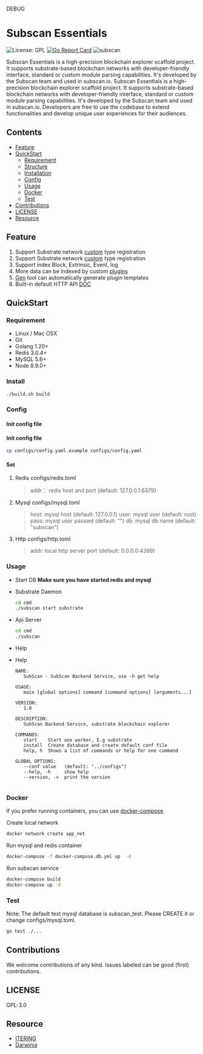 DEBUG

# Subscan Essentials

![License: GPL](https://img.shields.io/badge/license-GPL-blue.svg)
[![Go Report Card](https://goreportcard.com/badge/github.com/itering/subscan)](https://goreportcard.com/report/github.com/itering/subscan)
![subscan](https://github.com/itering/subscan/workflows/subscan/badge.svg)

Subscan Essentials is a high-precision blockchain explorer scaffold project.
It supports substrate-based blockchain networks with developer-friendly interface, standard or custom module parsing capabilities.
It's developed by the Subscan team and used in subscan.io.
Subscan Essentials is a high-precision blockchain explorer scaffold project.
It supports substrate-based blockchain networks with developer-friendly interface, standard or custom module parsing capabilities.
It's developed by the Subscan team and used in subscan.io.
Developers are free to use the codebase to extend functionalities and develop unique user experiences for their audiences.

## Contents

- [Feature](#feature)
- [QuickStart](#quickstart)
  - [Requirement](#requirement)
  - [Structure](docs/tree.md)
  - [Installation](#install)
  - [Config](#config)
  - [Usage](#usage)
  - [Docker](#docker)
  - [Test](#test)
- [Contributions](#contributions)
- [LICENSE](#license)
- [Resource](#resource)

## Feature

1. Support Substrate network [custom](/custom_type.md) type registration
1. Support Substrate network [custom](/custom_type.md) type registration
2. Support index Block, Extrinsic, Event, log
3. More data can be indexed by custom [plugins](/plugins)
4. [Gen](https://github.com/itering/subscan-plugin/tree/master/tools) tool can automatically generate plugin templates
5. Built-in default HTTP API [DOC](/docs/index.md)

## QuickStart

### Requirement

- Linux / Mac OSX
- Git
- Golang 1.20+
- Redis 3.0.4+
- MySQL 5.6+
- Node 8.9.0+

### Install

```bash
./build.sh build
```

### Config

#### Init config file
#### Init config file

```bash
cp configs/config.yaml.example configs/config.yaml
```

#### Set

1. Redis  configs/redis.toml

   > addr： redis host and port (default: 127.0.0.1:6379)

2. Mysql  configs/mysql.toml

   > host: mysql host (default: 127.0.0.1)
   > user: mysql user (default: root)
   > pass: mysql user passwd (default: "")
   > db:   mysql db name (default: "subscan")

3. Http   configs/http.toml

   > addr: local http server port (default: 0.0.0.0:4399)

### Usage

- Start DB
   **Make sure you have started redis and mysql**
- Substrate Daemon

   ```bash
   cd cmd
   ./subscan start substrate
   ```

- Api Server

   ```bash
   cd cmd
   ./subscan
   ```

- Help
- Help

   ```text
   NAME:
      SubScan - SubScan Backend Service, use -h get help

   USAGE:
      main [global options] command [command options] [arguments...]

   VERSION:
      1.0

   DESCRIPTION:
      SubScan Backend Service, substrate blockchain explorer

   COMMANDS:
      start    Start one worker, E.g substrate
      install  Create database and create default conf file
      help, h  Shows a list of commands or help for one command

   GLOBAL OPTIONS:
      --conf value   (default: "../configs")
      --help, -h     show help
      --version, -v  print the version


   ```

### Docker

If you prefer running containers, you can use [docker-compose](https://docs.docker.com/compose/).

Create local network

```bash
docker network create app_net
```

Run mysql and redis container

```bash
docker-compose -f docker-compose.db.yml up  -d
```

Run subscan service

```bash
docker-compose build
docker-compose up -d
```

### Test

Note: The default test mysql database is subscan_test. Please CREATE it or change configs/mysql.toml.

```bash
go test ./...
```

## Contributions

We welcome contributions of any kind. Issues labeled can be good (first) contributions.

## LICENSE

GPL-3.0

## Resource

- [ITERING](https://github.com/itering)
- [Darwinia](https://github.com/darwinia-network/darwinia)
